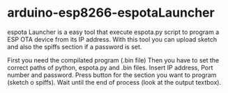 # arduino-esp8266-espotaLauncher
espota Launcher is a easy tool that execute espota.py script to program a ESP OTA device from its IP address.
With this tool you can upload sketch and also the spiffs section if a password is set.

First you need the compilated program (.bin file)
Then you have to set the correct paths of python, espota.py and .bin files.
Insert IP address, Port number and password.
Press button for the section you want to program (sketch o spiffs).
Wait until the end of process (look at the output textbox).
